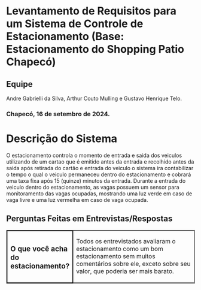 # Levantamento de Requisitos para um Sistema de Controle de Estacionamento (Base: Estacionamento do Shopping Patio Chapecó)

## Equipe
Andre Gabrielli da Silva, Arthur Couto Mulling e Gustavo Henrique Telo.

### Chapecó, 16 de setembro de 2024.

# Descrição do Sistema

O estacionamento controla o momento de entrada e saida dos veiculos utilizando de um cartao que é emitido antes da entrada e recolhido antes da saida
após retirada do cartão e entrada do veiculo o sistema ira contabilizar o tempo o qual o veiculo permaneceu dentro do estacionamento e cobrará uma taxa fixa após 15 (quinze) minutos da entrada.
Durante a entrada do veiculo dentro do estacionamento, as vagas possuem um sensor para monitoramento das vagas ocupadas, mostrando uma luz verde em caso de vaga livre e uma luz vermelha em caso de vaga ocupada.

<section>
<h2> Perguntas Feitas em Entrevistas/Respostas </h2>
<table border="1">
  <tr>
    <td style="width: 25%; border: 2px solid black;">
      <h3>O que você acha do estacionamento?</h3>
    </td>
    <td>
      <p>Todos os entrevistados avaliaram o estacionamento como um bom estacionamento sem muitos comentários sobre ele, exceto sobre seu valor, que poderia ser mais barato.</p>
    </td>
  </tr>
</table>
</section>
